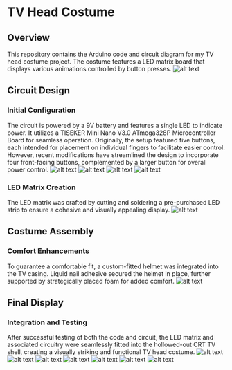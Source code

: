 # TV Head Costume

## Overview
This repository contains the Arduino code and circuit diagram for my TV head costume project. The costume features a LED matrix board that displays various animations controlled by button presses.
![alt text](https://github.com/2omethingBaD/TV-Head/blob/main/img/cover.jpg?raw=true)

## Circuit Design
### Initial Configuration
The circuit is powered by a 9V battery and features a single LED to indicate power. It utilizes a TISEKER Mini Nano V3.0 ATmega328P Microcontroller Board for seamless operation. Originally, the setup featured five buttons, each intended for placement on individual fingers to facilitate easier control. However, recent modifications have streamlined the design to incorporate four front-facing buttons, complemented by a larger button for overall power control.
![alt text](https://github.com/2omethingBaD/TV-Head/blob/main/img/20230822_231721.jpg?raw=true)
![alt text](https://github.com/2omethingBaD/TV-Head/blob/main/img/20230823_185041.jpg?raw=true)
![alt text](https://github.com/2omethingBaD/TV-Head/blob/main/img/20240102_210024.jpg?raw=true)
![alt text](https://github.com/2omethingBaD/TV-Head/blob/main/img/20240102_210549.jpg?raw=true)

### LED Matrix Creation
The LED matrix was crafted by cutting and soldering a pre-purchased LED strip to ensure a cohesive and visually appealing display.
![alt text](https://github.com/2omethingBaD/TV-Head/blob/main/img/20230811_180034.jpg?raw=true)

## Costume Assembly
### Comfort Enhancements
To guarantee a comfortable fit, a custom-fitted helmet was integrated into the TV casing. Liquid nail adhesive secured the helmet in place, further supported by strategically placed foam for added comfort.
![alt text](https://github.com/2omethingBaD/TV-Head/blob/main/img/20240102_210806.jpg?raw=true)

## Final Display
### Integration and Testing
After successful testing of both the code and circuit, the LED matrix and associated circuitry were seamlessly fitted into the hollowed-out CRT TV shell, creating a visually striking and functional TV head costume.
![alt text](https://github.com/2omethingBaD/TV-Head/blob/main/img/20240102_210540.jpg?raw=true)
![alt text](https://github.com/2omethingBaD/TV-Head/blob/main/img/20230824_134824.jpg?raw=true)
![alt text](https://github.com/2omethingBaD/TV-Head/blob/main/img/20240102_220422.jpg?raw=true)
![alt text](https://github.com/2omethingBaD/TV-Head/blob/main/img/20240102_220430.jpg?raw=true)
![alt text](https://github.com/2omethingBaD/TV-Head/blob/main/img/20240102_220439.jpg?raw=true)
![alt text](https://github.com/2omethingBaD/TV-Head/blob/main/img/20240102_220447.jpg?raw=true)
![alt text](https://github.com/2omethingBaD/TV-Head/blob/main/img/20240102_220458.jpg?raw=true)
